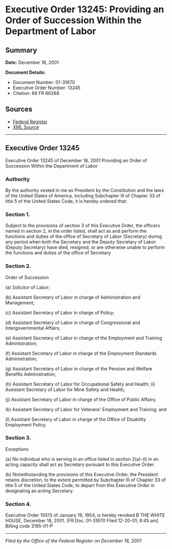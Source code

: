 # Executive Order 13245: Providing an Order of Succession Within the Department of Labor

## Summary

**Date:** December 18, 2001

**Document Details:**
- Document Number: 01-31670
- Executive Order Number: 13245
- Citation: 66 FR 66268

## Sources
- [Federal Register](https://www.federalregister.gov/documents/2001/12/21/01-31670/providing-an-order-of-succession-within-the-department-of-labor)
- [XML Source](https://www.federalregister.gov/documents/full_text/xml/2001/12/21/01-31670.xml)

---

## Executive Order 13245

Executive Order 13245 of December 18, 2001
Providing an Order of Succession Within the Department of Labor
### Authority

By the authority vested in me as President by the Constitution and the laws of the United States of America, including Subchapter III of Chapter 33 of title 5 of the United States Code, it is hereby ordered that:
### Section 1.

Subject to the provisions of section 3 of this Executive Order, the officers named in section 2, in the order listed, shall act as and perform the functions and duties of the office of Secretary of Labor (Secretary) during any period when both the Secretary and the Deputy Secretary of Labor (Deputy Secretary) have died, resigned, or are otherwise unable to perform the functions and duties of the office of Secretary
### Section 2.

Order of Succession

(a) Solicitor of Labor;

(b) Assistant Secretary of Labor in charge of Administration and Management;

(c) Assistant Secretary of Labor in charge of Policy;

(d) Assistant Secretary of Labor in charge of Congressional and Intergovernmental Affairs;

(e) Assistant Secretary of Labor in charge of the Employment and Training Administration;

(f) Assistant Secretary of Labor in charge of the Employment Standards Administration;

(g) Assistant Secretary of Labor in charge of the Pension and Welfare Benefits Administration;

(h) Assistant Secretary of Labor for Occupational Safety and Health;
    (i) Assistant Secretary of Labor for Mine Safety and Health;

(j) Assistant Secretary of Labor in charge of the Office of Public Affairs;

(k) Assistant Secretary of Labor for Veterans' Employment and Training; and

(l) Assistant Secretary of Labor in charge of the Office of Disability Employment Policy.
### Section 3.

Exceptions

(a) No individual who is serving in an office listed in section 2(a)-(l) in an acting capacity shall act as Secretary pursuant to this Executive Order.

(b) Notwithstanding the provisions of this Executive Order, the President retains discretion, to the extent permitted by Subchapter III of Chapter 33 of title 5 of the United States Code, to depart from this Executive Order in designating an acting Secretary.
### Section 4.

Executive Order 10513 of January 19, 1954, is hereby revoked
B
THE WHITE HOUSE,
December 18, 2001.
[FR Doc. 01-31670
Filed 12-20-01; 8:45 am]
Billing code 3195-01-P

---

*Filed by the Office of the Federal Register on December 18, 2001*
